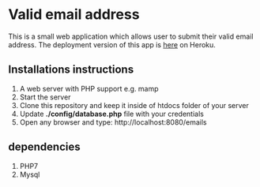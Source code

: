 # Valid email address
This is a small web application which allows user to submit their valid email address.
The deployment version of this app is [here](https://lianademo.herokuapp.com/) on Heroku.

## Installations instructions
1. A web server with PHP support e.g. mamp <br />
2. Start the server <br />
3. Clone this repository and keep it inside of htdocs folder of your server <br />
4. Update <b>./config/database.php</b> file with your credentials <br />
5. Open any browser and type: http://localhost:8080/emails <br />

## dependencies
1. PHP7 <br />
2. Mysql <br />
